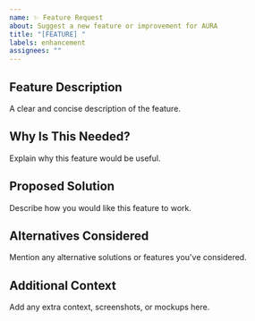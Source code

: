 ```yaml
---
name: ✨ Feature Request
about: Suggest a new feature or improvement for AURA
title: "[FEATURE] "
labels: enhancement
assignees: ""
---
```


## Feature Description
A clear and concise description of the feature.

## Why Is This Needed?
Explain why this feature would be useful.

## Proposed Solution
Describe how you would like this feature to work.

## Alternatives Considered
Mention any alternative solutions or features you've considered.

## Additional Context
Add any extra context, screenshots, or mockups here.
